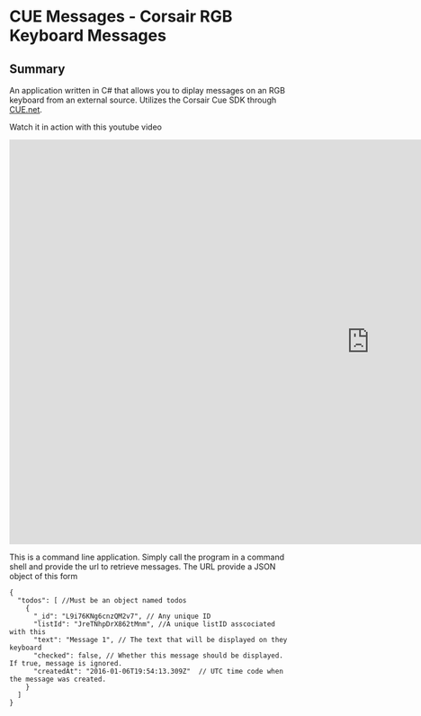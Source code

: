 # CUE Messages - Corsair RGB Keyboard Messages
## Summary
An application written in C# that allows you to diplay messages on an RGB keyboard from an external source.  Utilizes the Corsair Cue SDK through [CUE.net](https://github.com/DarthAffe/CUE.NET).

Watch it in action with this youtube video
<iframe width="1280" height="720" src="https://www.youtube.com/embed/LXlp59RdMIM" frameborder="0" allowfullscreen></iframe>

This is a command line application.  Simply call the program in a command shell and provide the url to retrieve messages. The URL provide a JSON object of this form
```
{
  "todos": [ //Must be an object named todos
    {
      "_id": "L9i76KNg6cnzQM2v7", // Any unique ID
      "listId": "JreTNhpDrX862tMnm", //A unique listID asscociated with this
      "text": "Message 1", // The text that will be displayed on they keyboard
      "checked": false, // Whether this message should be displayed.  If true, message is ignored.
      "createdAt": "2016-01-06T19:54:13.309Z"  // UTC time code when the message was created.
    }
  ]
}
```
